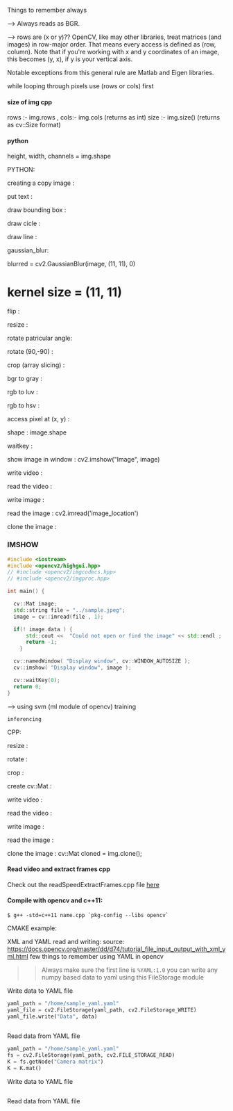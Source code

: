 Things to remember always 

--> Always reads as BGR.

--> rows are (x or y)??
OpenCV, like may other libraries, treat matrices (and images) in row-major order. That means every access is defined as (row, column). Note that if you're working with x and y coordinates of an image, this becomes (y, x), if y is your vertical axis.

Notable exceptions from this general rule are Matlab and Eigen libraries.


while looping through pixels use (rows or cols) first


#### size of img cpp
rows :- img.rows , cols:- img.cols (returns as int)
size :- img.size() (returns as cv::Size format)

#### python
height, width, channels = img.shape 

PYTHON:

creating a copy image : 

put text : 

draw bounding box :

draw cicle :

draw line : 

gaussian_blur: 

blurred = cv2.GaussianBlur(image, (11, 11), 0)
# kernel size = (11, 11)

flip :

resize :

rotate patricular angle:

rotate (90,-90) :

crop (array slicing) :

bgr to gray :

rgb to luv :

rgb to hsv :

access pixel at (x, y) :

shape : image.shape

waitkey : 

show image in window : cv2.imshow("Image", image)

write video :

read the video : 

write image :

read the image : cv2.imread('image_location')

clone the image : 

### IMSHOW

```cpp
#include <iostream>
#include <opencv2/highgui.hpp>
// #include <opencv2/imgcodecs.hpp>
// #include <opencv2/imgproc.hpp>

int main() {

  cv::Mat image;
  std::string file = "../sample.jpeg";
  image = cv::imread(file , 1);

  if(! image.data ) {
      std::cout <<  "Could not open or find the image" << std::endl ;
      return -1;
    }

  cv::namedWindow( "Display window", cv::WINDOW_AUTOSIZE );
  cv::imshow( "Display window", image );

  cv::waitKey(0);
  return 0;
}
```


--> using svm (ml module of opencv)
	training

	inferencing




CPP:

resize :

rotate :

crop :


create cv::Mat :

write video :

read the video : 

write image :

read the image : 

clone the image : cv::Mat cloned = img.clone();

#### Read video and extract frames cpp

Check out the readSpeedExtractFrames.cpp file [here](https://github.com/madhu-korada/references/tree/master/opencv_files)

#### Compile with opencv and c++11:
```$ g++ -std=c++11 name.cpp `pkg-config --libs opencv` ```



CMAKE example:




XML and YAML read and writing:
source: <https://docs.opencv.org/master/dd/d74/tutorial_file_input_output_with_xml_yml.html>
few things to remember using YAML in opencv
>> Always make sure the first line is ```%YAML:1.0```
>> you can write any numpy based data to yaml using this FileStorage module
>> 


Write data to YAML file
```python
yaml_path = "/home/sample_yaml.yaml"
yaml_file = cv2.FileStorage(yaml_path, cv2.FileStorage_WRITE)
yaml_file.write("Data", data)
    
```
Read data from YAML file
```python
yaml_path = "/home/sample_yaml.yaml"
fs = cv2.FileStorage(yaml_path, cv2.FILE_STORAGE_READ)
K = fs.getNode("Camera matrix")
K = K.mat()
```

Write data to YAML file
```cpp

```

Read data from YAML file
```cpp

```


